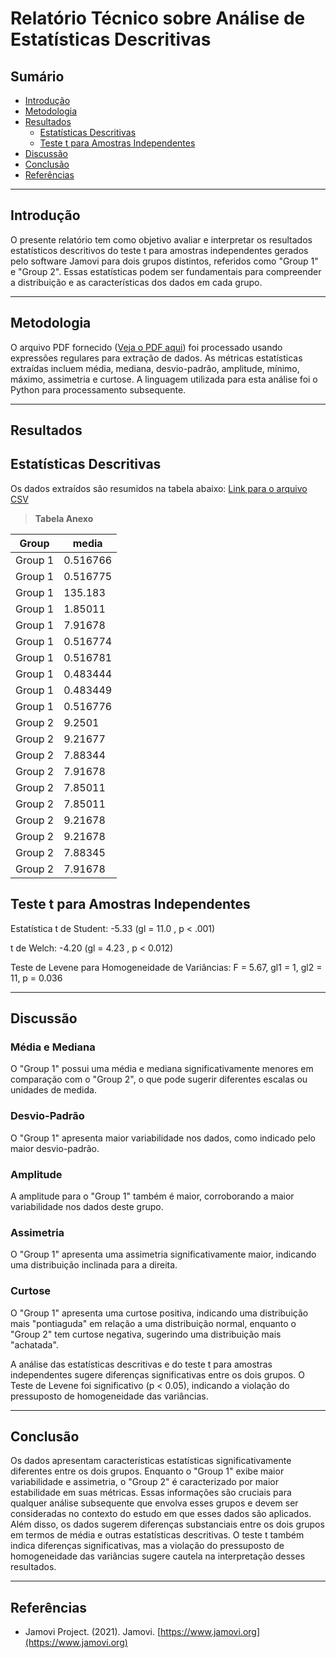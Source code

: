 # Relatório Técnico sobre Análise de Estatísticas Descritivas

## Sumário

- [Introdução](#introdução)
- [Metodologia](#metodologia)
- [Resultados](#resultados)
  - [Estatísticas Descritivas](#estatísticas-descritivas)
  - [Teste t para Amostras Independentes](#teste-t-para-amostras-independentes)
- [Discussão](#discussão)
- [Conclusão](#conclusão)
- [Referências](#referências)

---

## Introdução

O presente relatório tem como objetivo avaliar e interpretar os resultados estatísticos descritivos do teste t para amostras independentes gerados pelo software Jamovi para dois grupos distintos, referidos como "Group 1" e "Group 2". Essas estatísticas podem ser fundamentais para compreender a distribuição e as características dos dados em cada grupo.

---

## Metodologia

O arquivo PDF fornecido ([Veja o PDF aqui](https://github.com/jonathamgg/sarik_validation_graphics/blob/master/c%C3%A1lculo%20estat%C3%ADstico%20com%20jamovi/taxa_resposta/vote/media_tr_curl.pdf)) foi processado usando expressões regulares para extração de dados. As métricas estatísticas extraídas incluem média, mediana, desvio-padrão, amplitude, mínimo, máximo, assimetria e curtose. A linguagem utilizada para esta análise foi o Python para processamento subsequente.

---

## Resultados

## Estatísticas Descritivas

Os dados extraídos são resumidos na tabela abaixo:
[Link para o arquivo CSV](https://github.com/jonathamgg/sarik_validation_graphics/blob/master/c%C3%A1lculo%20estat%C3%ADstico%20com%20jamovi/taxa_resposta/vote/media_tr_curl.csv)

> **Tabela Anexo**

| Group   | media    |
| ------- | -------- |
| Group 1 | 0.516766 |
| Group 1 | 0.516775 |
| Group 1 | 135.183  |
| Group 1 | 1.85011  |
| Group 1 | 7.91678  |
| Group 1 | 0.516774 |
| Group 1 | 0.516781 |
| Group 1 | 0.483444 |
| Group 1 | 0.483449 |
| Group 1 | 0.516776 |
| Group 2 | 9.2501   |
| Group 2 | 9.21677  |
| Group 2 | 7.88344  |
| Group 2 | 7.91678  |
| Group 2 | 7.85011  |
| Group 2 | 7.85011  |
| Group 2 | 9.21678  |
| Group 2 | 9.21678  |
| Group 2 | 7.88345  |
| Group 2 | 7.91678  |

## Teste t para Amostras Independentes

Estatística t de Student: -5.33 (gl = 11.0 , p < .001)

t de Welch: -4.20 (gl = 4.23 , p < 0.012)

Teste de Levene para Homogeneidade de Variâncias: F = 5.67, gl1 = 1, gl2 = 11, p = 0.036

---

## Discussão

### Média e Mediana

O "Group 1" possui uma média e mediana significativamente menores em comparação com o "Group 2", o que pode sugerir diferentes escalas ou unidades de medida.

### Desvio-Padrão

O "Group 1" apresenta maior variabilidade nos dados, como indicado pelo maior desvio-padrão.

### Amplitude

A amplitude para o "Group 1" também é maior, corroborando a maior variabilidade nos dados deste grupo.

### Assimetria

O "Group 1" apresenta uma assimetria significativamente maior, indicando uma distribuição inclinada para a direita.

### Curtose

O "Group 1" apresenta uma curtose positiva, indicando uma distribuição mais "pontiaguda" em relação a uma distribuição normal, enquanto o "Group 2" tem curtose negativa, sugerindo uma distribuição mais "achatada".

A análise das estatísticas descritivas e do teste t para amostras independentes sugere diferenças significativas entre os dois grupos. O Teste de Levene foi significativo (p < 0.05), indicando a violação do pressuposto de homogeneidade das variâncias.

---

## Conclusão

Os dados apresentam características estatísticas significativamente diferentes entre os dois grupos. Enquanto o "Group 1" exibe maior variabilidade e assimetria, o "Group 2" é caracterizado por maior estabilidade em suas métricas. Essas informações são cruciais para qualquer análise subsequente que envolva esses grupos e devem ser consideradas no contexto do estudo em que esses dados são aplicados. Além disso, os dados sugerem diferenças substanciais entre os dois grupos em termos de média e outras estatísticas descritivas. O teste t também indica diferenças significativas, mas a violação do pressuposto de homogeneidade das variâncias sugere cautela na interpretação desses resultados.

---

## Referências

- Jamovi Project. (2021). Jamovi. [https://www.jamovi.org](https://www.jamovi.org)
